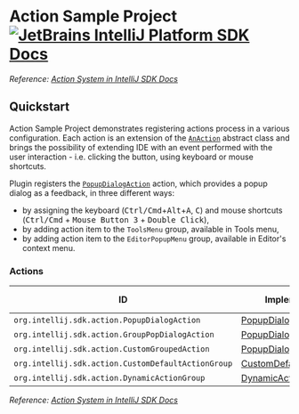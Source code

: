 # Action Sample Project [![JetBrains IntelliJ Platform SDK Docs](https://jb.gg/badges/docs.svg)][docs]
*Reference: [Action System in IntelliJ SDK Docs][docs:actions]*

## Quickstart

Action Sample Project demonstrates registering actions process in a various configuration.
Each action is an extension of the [`AnAction`][sdk:AnAction] abstract class and brings the possibility
of extending IDE with an event performed with the user interaction - i.e. clicking the button, using keyboard
or mouse shortcuts.

Plugin registers the [`PopupDialogAction`][file:PopupDialogAction] action, which provides a popup dialog as a feedback,
in three different ways:

- by assigning the keyboard (<kbd>Ctrl/Cmd</kbd>+<kbd>Alt</kbd>+<kbd>A</kbd>, <kbd>C</kbd>) and mouse shortcuts
  (<kbd>Ctrl/Cmd</kbd> + <kbd>Mouse Button 3</kbd> + <kbd>Double Click</kbd>),
- by adding action item to the `ToolsMenu` group, available in Tools menu,
- by adding action item to the `EditorPopupMenu` group, available in Editor's context menu.

### Actions

| ID                                                 | Implementation                                            | Extension Point Class          |
| -------------------------------------------------- | --------------------------------------------------------- | ------------------------------ |
| `org.intellij.sdk.action.PopupDialogAction`        | [PopupDialogAction][file:PopupDialogAction]               | [AnAction][sdk:AnAction]       |
| `org.intellij.sdk.action.GroupPopDialogAction`     | [PopupDialogAction][file:PopupDialogAction]               | [AnAction][sdk:AnAction]       |
| `org.intellij.sdk.action.CustomGroupedAction`      | [PopupDialogAction][file:PopupDialogAction]               | [AnAction][sdk:AnAction]       |
| `org.intellij.sdk.action.CustomDefaultActionGroup` | [CustomDefaultActionGroup][file:CustomDefaultActionGroup] | [ActionGroup][sdk:ActionGroup] |
| `org.intellij.sdk.action.DynamicActionGroup`       | [DynamicActionGroup][file:DynamicActionGroup]             | [ActionGroup][sdk:ActionGroup] |

*Reference: [Action System in IntelliJ SDK Docs][docs:actions]*


[docs]: https://www.jetbrains.org/intellij/sdk/docs
[docs:actions]: https://www.jetbrains.org/intellij/sdk/docs/basics/action_system.html

[file:PopupDialogAction]: ./src/main/java/org/intellij/sdk/action/PopupDialogAction.java
[file:CustomDefaultActionGroup]: ./src/main/java/org/intellij/sdk/action/CustomDefaultActionGroup.java
[file:DynamicActionGroup]: ./src/main/java/org/intellij/sdk/action/DynamicActionGroup.java

[sdk:AnAction]: upsource:///platform/editor-ui-api/src/com/intellij/openapi/actionSystem/AnAction.java
[sdk:ActionGroup]: upsource:///platform/platform-api/src/com/intellij/openapi/actionSystem/ActionInGroup.java
